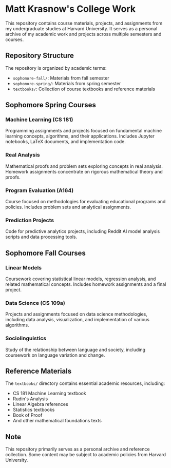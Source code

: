 # Matt Krasnow's College Work

This repository contains course materials, projects, and assignments from my undergraduate studies at Harvard University. It serves as a personal archive of my academic work and projects across multiple semesters and courses.

## Repository Structure

The repository is organized by academic terms:

- `sophomore-fall/`: Materials from fall semester
- `sophomore-spring/`: Materials from spring semester
- `textbooks/`: Collection of course textbooks and reference materials

## Sophomore Spring Courses

### Machine Learning (CS 181)
Programming assignments and projects focused on fundamental machine learning concepts, algorithms, and their applications. Includes Jupyter notebooks, LaTeX documents, and implementation code.

### Real Analysis
Mathematical proofs and problem sets exploring concepts in real analysis. Homework assignments concentrate on rigorous mathematical theory and proofs.

### Program Evaluation (A164)
Course focused on methodologies for evaluating educational programs and policies. Includes problem sets and analytical assignments.

### Prediction Projects
Code for predictive analytics projects, including Reddit AI model analysis scripts and data processing tools.

## Sophomore Fall Courses

### Linear Models
Coursework covering statistical linear models, regression analysis, and related mathematical concepts. Includes homework assignments and a final project.

### Data Science (CS 109a)
Projects and assignments focused on data science methodologies, including data analysis, visualization, and implementation of various algorithms.

### Sociolinguistics
Study of the relationship between language and society, including coursework on language variation and change.

## Reference Materials

The `textbooks/` directory contains essential academic resources, including:
- CS 181 Machine Learning textbook
- Rudin's Analysis
- Linear Algebra references
- Statistics textbooks
- Book of Proof
- And other mathematical foundations texts

## Note

This repository primarily serves as a personal archive and reference collection. Some content may be subject to academic policies from Harvard University.
